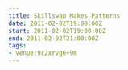 ```yaml
---
title: Skillswap Makes Patterns
date: 2011-02-02T19:00:00Z
start: 2011-02-02T19:00:00Z
end: 2011-02-02T21:00:00Z
tags:
- venue:9c2xrvg6+9m
---
```


